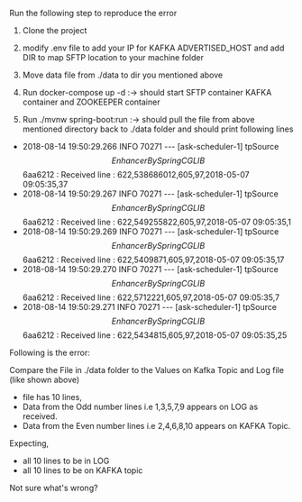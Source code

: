 Run the following step to reproduce the error

1. Clone the project
2. modify .env file to add your IP for KAFKA ADVERTISED_HOST and add DIR to map SFTP location to your machine folder
3. Move data file from ./data to dir you mentioned above

4. Run docker-compose up -d :-> should start SFTP container KAFKA container and ZOOKEEPER container
5. Run ./mvnw spring-boot:run :-> should pull the file from above mentioned directory back to ./data folder and should print following lines 


- 2018-08-14 19:50:29.266  INFO 70271 --- [ask-scheduler-1] tpSource$$EnhancerBySpringCGLIB$$6aa6212 : Received line : 622,538686012,605,97,2018-05-07 09:05:35,37
- 2018-08-14 19:50:29.267  INFO 70271 --- [ask-scheduler-1] tpSource$$EnhancerBySpringCGLIB$$6aa6212 : Received line : 622,549255822,605,97,2018-05-07 09:05:35,1
- 2018-08-14 19:50:29.269  INFO 70271 --- [ask-scheduler-1] tpSource$$EnhancerBySpringCGLIB$$6aa6212 : Received line : 622,5409871,605,97,2018-05-07 09:05:35,17
- 2018-08-14 19:50:29.270  INFO 70271 --- [ask-scheduler-1] tpSource$$EnhancerBySpringCGLIB$$6aa6212 : Received line : 622,5712221,605,97,2018-05-07 09:05:35,7
- 2018-08-14 19:50:29.271  INFO 70271 --- [ask-scheduler-1] tpSource$$EnhancerBySpringCGLIB$$6aa6212 : Received line : 622,5434815,605,97,2018-05-07 09:05:35,25



Following is the error:

Compare the File in ./data folder to the Values on Kafka Topic and Log file (like shown above)

- file has 10 lines, 
- Data from the  Odd number lines i.e 1,3,5,7,9 appears on LOG as received.
- Data from the Even number lines i.e 2,4,6,8,10 appears on KAFKA Topic.

Expecting,
- all 10 lines to be in LOG
- all 10 lines to be on KAFKA topic

Not sure what's wrong?


